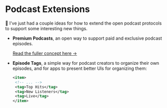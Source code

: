 # Podcast Extensions

:wave: I've just had a couple ideas for how to extend the open podcast protocols to support some interesting new things.

- **Premium Podcasts**, an open way to support paid and exclusive podcast episodes.

  [Read the fuller concept here &rarr;](premium.md)
- **Episode Tags**, a simple way for podcast creators to organize their own episodes, and for apps to present better UIs for organizing them:

   ```xml
  <item>
    <!-- ... -->
    <tag>Top Hits</tag>
    <tag>New Listeners</tag>
    <tag>Live</tag>
  </item>
   ```
